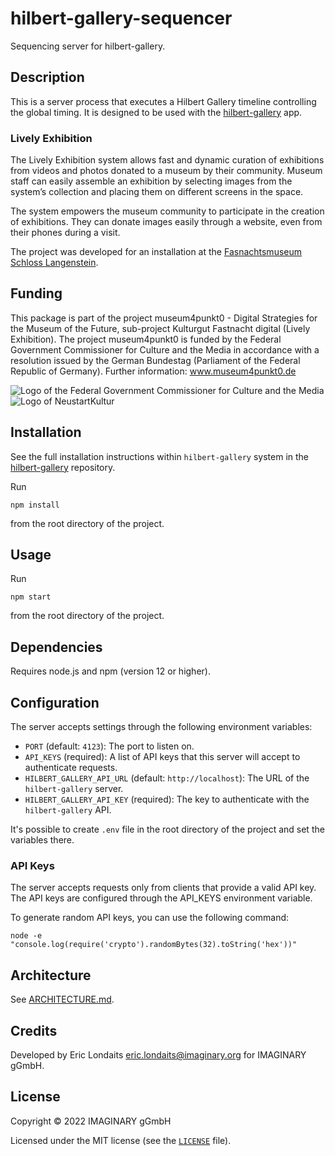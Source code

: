# hilbert-gallery-sequencer

Sequencing server for hilbert-gallery.

## Description

This is a server process that executes a Hilbert Gallery timeline controlling the global timing. 
It is designed to be used with the [hilbert-gallery](https://github.com/IMAGINARY/hilbert-gallery) 
app.

### Lively Exhibition

The Lively Exhibition system allows fast and dynamic curation of exhibitions from videos and photos donated to a museum
by their community. Museum staff can easily assemble an exhibition by selecting images from the system’s collection and
placing them on different screens in the space.

The system empowers the museum community to participate in the creation of exhibitions. They can donate images easily
through a website, even from their phones during a visit.

The project was developed for an installation at the [Fasnachtsmuseum Schloss Langenstein](https://www.fasnachtsmuseum.de/).

## Funding

This package is part of the project museum4punkt0 - Digital Strategies for the
Museum of the Future, sub-project Kulturgut Fastnacht digital (Lively
Exhibition). The project museum4punkt0 is funded by the Federal Government
Commissioner for Culture and the Media in accordance with a resolution issued by
the German Bundestag (Parliament of the Federal Republic of Germany). Further
information: www.museum4punkt0.de

![Logo of the Federal Government Commissioner for Culture and the Media][logo-bmk]
![Logo of NeustartKultur][logo-neustartkultur]

## Installation

See the full installation instructions within `hilbert-gallery` system in the 
[hilbert-gallery](https://github.com/IMAGINARY/hilbert-gallery) repository.

Run

```
npm install
```

from the root directory of the project.

## Usage

Run

```
npm start
```

from the root directory of the project.

## Dependencies

Requires node.js and npm (version 12 or higher).

## Configuration

The server accepts settings through the following environment variables:

- `PORT` (default: `4123`): The port to listen on.
- `API_KEYS` (required): A list of API keys that this server will accept to authenticate requests.
- `HILBERT_GALLERY_API_URL` (default: `http://localhost`): The URL of the `hilbert-gallery` server.
- `HILBERT_GALLERY_API_KEY` (required): The key to authenticate with the `hilbert-gallery` API.

It's possible to create `.env` file in the root directory of the project and set the variables there.

### API Keys

The server accepts requests only from clients that provide a valid API key. 
The API keys are configured through the API_KEYS environment variable.

To generate random API keys, you can use the following command:

```
node -e "console.log(require('crypto').randomBytes(32).toString('hex'))"
```

## Architecture

See [ARCHITECTURE.md](ARCHITECTURE.md).

## Credits

Developed by Eric Londaits <eric.londaits@imaginary.org> for IMAGINARY gGmbH.

## License

Copyright © 2022 IMAGINARY gGmbH

Licensed under the MIT license (see the [`LICENSE`](LICENSE) file).

[logo-bmk]:
https://github.com/museum4punkt0/Object-by-Object/blob/77bba25aa5a7f9948d4fd6f0b59f5bfb56ae89e2/04%20Logos/BKM_Fz_2017_Web_de.gif
[logo-neustartkultur]:
https://github.com/museum4punkt0/Object-by-Object/blob/22f4e86d4d213c87afdba45454bf62f4253cada1/04%20Logos/BKM_Neustart_Kultur_Wortmarke_pos_RGB_RZ_web.jpg
